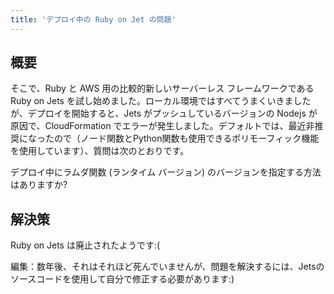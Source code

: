 ```yaml
---
title: 'デプロイ中の Ruby on Jet の問題'
---
```


## 概要
そこで、Ruby と AWS 用の比較的新しいサーバーレス フレームワークである Ruby on Jets を試し始めました。ローカル環境ではすべてうまくいきましたが、デプロイを開始すると、Jets がプッシュしているバージョンの Nodejs が原因で、CloudFormation でエラーが発生しました。デフォルトでは、最近非推奨になったので（ノード関数とPython関数も使用できるポリモーフィック機能を使用しています）、質問は次のとおりです。

デプロイ中にラムダ関数 (ランタイム バージョン) のバージョンを指定する方法はありますか?

## 解決策
Ruby on Jets は廃止されたようです:(

編集：数年後、それはそれほど死んでいませんが、問題を解決するには、Jetsのソースコードを使用して自分で修正する必要があります:)

